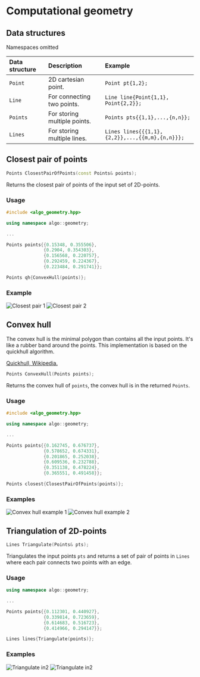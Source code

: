 Computational geometry
=============

## Data structures
Namespaces omitted

|Data structure| Description | Example |
|:---|:---|:---|
|`Point`        | 2D cartesian point.               | `Point pt{1,2};` |
|`Line`         | For connecting two points.        | `Line line{Point{1,1}, Point{2,2}};`|
|`Points`       | For storing multiple points.      | `Points pts{{1,1},...,{n,n}};` |
|`Lines`        | For storing multiple lines.       | `Lines lines{{{1,1},{2,2}},...,{{m,m},{n,n}}};`|

## Closest pair of points

```cpp
Points ClosestPairOfPoints(const Points& points);
```
Returns the closest pair of points of the input set of 2D-points.

### Usage
```cpp
#include <algo_geometry.hpp>

using namespace algo::geometry;

...

Points points{{0.15348, 0.355506},
              {0.2904, 0.354303},
              {0.156568, 0.220757},
              {0.292459, 0.224367},
              {0.223484, 0.291741}};

Points qh{ConvexHull(points)};
```
### Example

![Closest pair 1](images/closest_pair1.png) ![Closest pair 2](images/closest_pair2.png)

## Convex hull

The convex hull is the minimal polygon than contains all the input points. It's like a rubber band around the points.
This implementation is based on the quickhull algorithm.

[Quickhull, Wikipedia.](https://en.wikipedia.org/wiki/Quickhull)

```cpp
Points ConvexHull(Points points);
```

Returns the convex hull of `points`, the convex hull is in the returned `Points`.

### Usage
```cpp
#include <algo_geometry.hpp>

using namespace algo::geometry;

...

Points points{{0.162745, 0.676737},
              {0.578652, 0.674331},
              {0.201865, 0.252038},
              {0.609536, 0.232788},
              {0.351138, 0.478224},
              {0.365551, 0.491458}};

Points closest{ClosestPairOfPoints(points)};
```

### Examples

![Convex hull example 1](images/convex_hull1.png) ![Convex hull example 2](images/convex_hull2.png)

## Triangulation of 2D-points

```cpp
Lines Triangulate(Points& pts);
```

Triangulates the input points `pts` and returns a set of pair of points in `Lines` where each pair connects two points with an edge.

### Usage

```cpp
using namespace algo::geometry;

...

Points points{{0.112301, 0.440927},
              {0.339814, 0.723659},
              {0.614683, 0.516723},
              {0.414966, 0.294147}};

Lines lines{Triangulate(points)};
```

### Examples

![Triangulate in2](images/triangulate_out1.png) ![Triangulate in2](images/triangulate_out3.png)